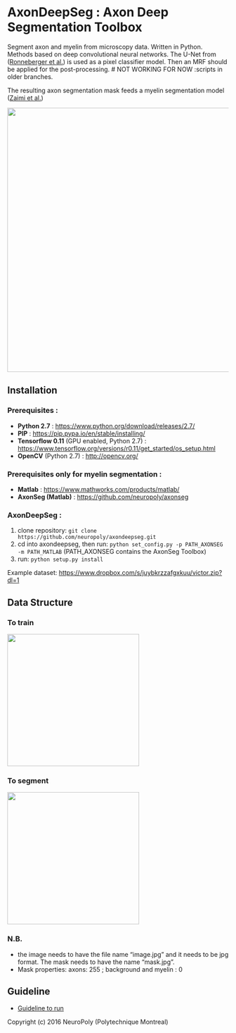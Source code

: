 # AxonDeepSeg : Axon Deep Segmentation Toolbox
Segment axon and myelin from microscopy data. Written in Python.
Methods based on deep convolutional neural networks.
The U-Net from ([Ronneberger et al.](https://arxiv.org/abs/1505.04597)) is used as a pixel classifier model.
Then an MRF should be applied for the post-processing. # NOT WORKING FOR NOW :scripts in older branches.

The resulting axon segmentation mask feeds a myelin segmentation model ([Zaimi et al.](http://journal.frontiersin.org/article/10.3389/fninf.2016.00037/full))

<img src="https://github.com/neuropoly/axondeepseg/blob/master/doc/schema.jpg" width="600px" align="middle" />

## Installation
### Prerequisites : 
  * **Python 2.7** : https://www.python.org/download/releases/2.7/
  * **PIP** : https://pip.pypa.io/en/stable/installing/
  * **Tensorflow 0.11** (GPU enabled, Python 2.7) : https://www.tensorflow.org/versions/r0.11/get_started/os_setup.html
  * **OpenCV** (Python 2.7) : http://opencv.org/
  
### Prerequisites only for myelin segmentation :
  * **Matlab** : https://www.mathworks.com/products/matlab/
  * **AxonSeg (Matlab)** : https://github.com/neuropoly/axonseg

### AxonDeepSeg :

  1. clone repository: ```git clone https://github.com/neuropoly/axondeepseg.git```
  2. cd into axondeepseg, then run: ```python set_config.py -p PATH_AXONSEG -m PATH_MATLAB``` (PATH_AXONSEG contains the AxonSeg Toolbox)
  3. run: ```python setup.py install```

Example dataset:
https://www.dropbox.com/s/juybkrzzafgxkuu/victor.zip?dl=1

##  Data Structure

### To train
<img align="middle" src="https://github.com/neuropoly/axondeepseg/blob/master/doc/stru_train.png" width="300px" />

###  To segment 
<img align="middle" src="https://github.com/neuropoly/axondeepseg/blob/master/doc/stru_seg.png" width="300px"  />

### N.B.
* the image needs to have the file name “image.jpg” and it needs to be jpg format. The mask needs to have the name “mask.jpg”. 
* Mask properties: axons: 255 ; background and myelin : 0  


## Guideline
* [Guideline to run](https://github.com/neuropoly/axondeepseg/blob/master/guideline.py)


Copyright (c) 2016 NeuroPoly (Polytechnique Montreal)
